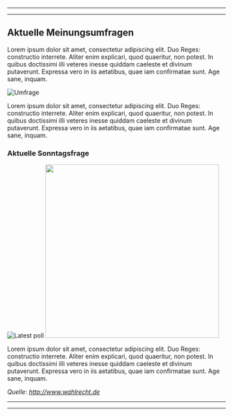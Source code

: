 
---

---

## Aktuelle Meinungsumfragen

Lorem ipsum dolor sit amet, consectetur adipiscing elit. Duo Reges: constructio interrete. Aliter enim explicari, quod quaeritur, non potest. In quibus doctissimi illi veteres inesse quiddam caeleste et divinum putaverunt. Expressa vero in iis aetatibus, quae iam confirmatae sunt. Age sane, inquam.

![Umfrage](https://raw.githubusercontent.com/sueddeutsche/gen-better-polls/master/data/assets/plot-rolling.png)

Lorem ipsum dolor sit amet, consectetur adipiscing elit. Duo Reges: constructio interrete. Aliter enim explicari, quod quaeritur, non potest. In quibus doctissimi illi veteres inesse quiddam caeleste et divinum putaverunt. Expressa vero in iis aetatibus, quae iam confirmatae sunt. Age sane, inquam.

### Aktuelle Sonntagsfrage

![Latest poll](https://raw.githubusercontent.com/sueddeutsche/gen-better-polls/master/data/assets/current-polls.png)
<img src="https://raw.githubusercontent.com/sueddeutsche/gen-better-polls/master/data/assets/current-polls.png" width="400" />

Lorem ipsum dolor sit amet, consectetur adipiscing elit. Duo Reges: constructio interrete. Aliter enim explicari, quod quaeritur, non potest. In quibus doctissimi illi veteres inesse quiddam caeleste et divinum putaverunt. Expressa vero in iis aetatibus, quae iam confirmatae sunt. Age sane, inquam.


_Quelle: http://www.wahlrecht.de_


---

---

